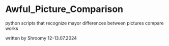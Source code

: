# Awful_Picture_Comparison
 python scripts that recognize mayor differences between pictures
 compare works 
 
 
 
 
 written by Shroomy 12-13.07.2024
